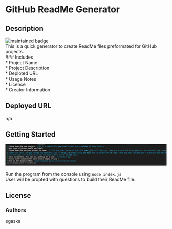     
# GitHub ReadMe Generator
## Description
![maintained badge](https://img.shields.io/badge/Maintained%3F-true-blue) <br /> 
This is a quick generator to create ReadMe files preformated for GitHub projects. <br />### Includes  <br /> * Project Name  <br />* Project Description  <br />* Deploted URL  <br />* Usage Notes  <br />* Licence  <br />* Creator Information

## Deployed URL
n/a

## Getting Started
![Screenshot](/screenshot.JPG)<br /> 

Run the program from the console using ``` node index.js ```  <br />User will be propted with questions to build their ReadMe file. 
    
## License
 

### Authors 
egaska
 
